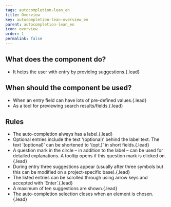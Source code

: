 ```yaml
---
tags: autocompletion-lean_en
title: Overview
key: autocompletion-lean-overview_en
parent: autocompletion-lean_en
icon: overview
order: 1
permalink: false  
---
```


## What does the component do?
* It helps the user with entry by providing suggestions.{.lead}

## When should the component be used?
* When an entry field can have lots of pre-defined values.{.lead}
* As a tool for previewing search results/fields.{.lead}

## Rules
* The auto-completion always has a label.{.lead}
* Optional entries include the text ‘(optional)’ behind the label text. The text ‘(optional)’ can be shortened to ‘(opt.)’ in short fields.{.lead}
* A question mark in the circle – in addition to the label – can be used for detailed explanations. A <sbb-link variant="inline" type="button" href="/{{page.lang}}/design-system/lean/components/tooltip">tooltip</sbb-link> opens if this question mark is clicked on.{.lead}
* During entry three suggestions appear (usually after three symbols but this can be modified on a project-specific base).{.lead}
* The listed entries can be scrolled through using arrow keys and accepted with ‘Enter’.{.lead}
* A maximum of ten suggestions are shown.{.lead}
* The auto-completion selection closes when an element is chosen.{.lead}
